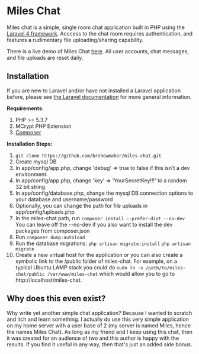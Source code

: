 # Miles Chat

Miles chat is a simple, single room chat application built in PHP using the [Laravel 4 framework](http://laravel.com/).  Acccess to the chat room requires authentication, and features a rudimentary file uploading/sharing capability.  

There is a live demo of Miles Chat [here](http://www.shewbox.org/miles-chat).  All user accounts, chat messages, and file uploads are reset daily.

## Installation

If you are new to Laravel and/or have not installed a Laravel application before, please see [the Laravel documentation](http://laravel.com/docs/installation) for more general information.  

**Requirements:**
1. PHP >= 5.3.7
2. MCrypt PHP Extension
3. [Composer](https://getcomposer.org/)

**Installation Steps:**
1. `git clone https://github.com/brshewmaker/miles-chat.git`
2. Create mysql DB 
3. In app/config/app.php, change 'debug' => true to false if this isn't a dev environment.
4. In app/config/app.php, change 'key' => 'YourSecretKey!!!' to a random 32 bit string
5. In app/config/database.php, change the mysql DB connection options to your database and username/password
6. Optionally, you can change the path for file uploads in app/config/uploads.php
7. In the miles-chat path, run `composer install --prefer-dist --no-dev`  You can leave off the --no-dev if you also want to install the dev packages from composer.json
8. Run `composer dump-autoload`
9. Run the database migrations:
	`php artisan migrate:install`
	`php artisan migrate`
10. Create a new virtual host for the application or you can also create a symbolic link to the /public folder of miles-chat.  For example, on a typical Ubuntu LAMP stack you could do 
`sudo ln -s /path/to/miles-chat/public /var/www/miles-chat`
which would allow you to go to http://localhost/miles-chat.

## Why does this even exist?

Why write yet another simple chat application?  Because I wanted to scratch and itch and learn something.  I actually do use this very simple application on my home server with a user base of 2 (my server is named Miles, hence the names Miles Chat).  As long as my friend and I keep using this chat, then it was created for an audience of two and this author is happy with the results.  If you find it useful in any way, then that's just an added side bonus.
